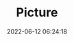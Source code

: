 ---
weight: 1
images:
- /images/edited/18.jpeg
title: Picture
date: 2022-06-12 06:24:18
tags: [luminarneo,work,ILCE-7M3,50.0]
---